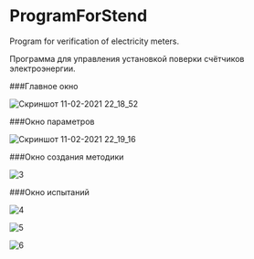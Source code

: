# ProgramForStend
Program for verification of electricity meters.

Программа для управления установкой поверки счётчиков электроэнергии.

###Главное окно

![Скриншот 11-02-2021 22_18_52](https://user-images.githubusercontent.com/56820416/110342907-fc0c7500-803c-11eb-9df4-9798fd3d6ee9.jpg)


###Окно параметров

![Скриншот 11-02-2021 22_19_16](https://user-images.githubusercontent.com/56820416/110343058-2827f600-803d-11eb-89b7-bbe41a079e6e.jpg)


###Окно создания методики

![3](https://user-images.githubusercontent.com/56820416/110343386-7dfc9e00-803d-11eb-912f-5e352f551cee.jpg)


###Окно испытаний

![4](https://user-images.githubusercontent.com/56820416/110343479-979de580-803d-11eb-8850-62fea1e9a421.jpg)


![5](https://user-images.githubusercontent.com/56820416/110343518-9f5d8a00-803d-11eb-9020-b62c3491cda2.jpg)


![6](https://user-images.githubusercontent.com/56820416/110343556-aab0b580-803d-11eb-9c6f-97ec7a115580.jpg)
